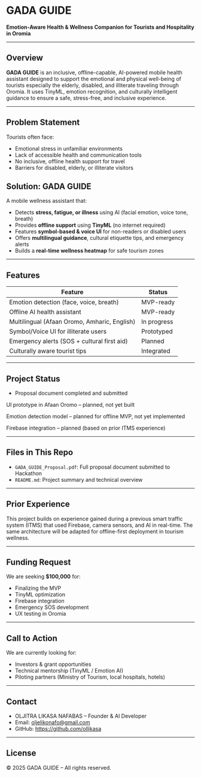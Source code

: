 # GADA GUIDE

**Emotion-Aware Health & Wellness Companion for Tourists and Hospitality in Oromia**

---

##  Overview

**GADA GUIDE** is an inclusive, offline-capable, AI-powered mobile health assistant designed to support the emotional and physical well-being of tourists especially the elderly, disabled, and illiterate traveling through Oromia. It uses TinyML, emotion recognition, and culturally intelligent guidance to ensure a safe, stress-free, and inclusive experience.

---

##  Problem Statement

Tourists often face:
- Emotional stress in unfamiliar environments
- Lack of accessible health and communication tools
- No inclusive, offline health support for travel
- Barriers for disabled, elderly, or illiterate visitors

##  Solution: GADA GUIDE

A mobile wellness assistant that:

- Detects **stress, fatigue, or illness** using AI (facial emotion, voice tone, breath)
- Provides **offline support** using **TinyML** (no internet required)
- Features **symbol-based & voice UI** for non-readers or disabled users
- Offers **multilingual guidance**, cultural etiquette tips, and emergency alerts
- Builds a **real-time wellness heatmap** for safe tourism zones

---

##  Features

| Feature | Status |
|--------|--------|
| Emotion detection (face, voice, breath) | MVP-ready |
| Offline AI health assistant | MVP-ready |
| Multilingual (Afaan Oromo, Amharic, English) | In progress |
| Symbol/Voice UI for illiterate users | Prototyped |
| Emergency alerts (SOS + cultural first aid) | Planned |
| Culturally aware tourist tips | Integrated |

---

##  Project Status

- Proposal document completed and submitted

 UI prototype in Afaan Oromo – planned, not yet built

 Emotion detection model – planned for offline MVP, not yet implemented

Firebase integration – planned (based on prior ITMS experience)

---

##  Files in This Repo

- `GADA_GUIDE_Proposal.pdf`: Full proposal document submitted to Hackathon
- `README.md`: Project summary and technical overview

---

##  Prior Experience

This project builds on experience gained during a previous smart traffic system (ITMS) that used Firebase, camera sensors, and AI in real-time. The same architecture will be adapted for offline-first deployment in tourism wellness.

---

## Funding Request

We are seeking **$100,000** for:
- Finalizing the MVP
- TinyML optimization
- Firebase integration
- Emergency SOS development
- UX testing in Oromia

---

##  Call to Action

We are currently looking for:
- Investors & grant opportunities
- Technical mentorship (TinyML / Emotion AI)
- Piloting partners (Ministry of Tourism, local hospitals, hotels)

---

##  Contact

- OLJITRA LIKASA NAFABAS – Founder & AI Developer  
- Email: oljelikonafo@gmail.com  
- GitHub: https://github.com/ollikasa

---

##  License

© 2025 GADA GUIDE – All rights reserved.

